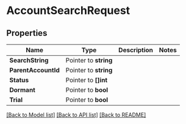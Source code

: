 # AccountSearchRequest

## Properties

Name | Type | Description | Notes
------------ | ------------- | ------------- | -------------
**SearchString** | Pointer to **string** |  |
**ParentAccountId** | Pointer to **string** |  |
**Status** | Pointer to **[]int** |  |
**Dormant** | Pointer to **bool** |  |
**Trial** | Pointer to **bool** |  |

[[Back to Model list]](../README.md#documentation-for-models) [[Back to API list]](../README.md#documentation-for-api-endpoints) [[Back to README]](../README.md)


